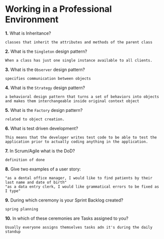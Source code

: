 # Working in a Professional Environment

**1.** What is Inheritance?
<!-- enter you answer in the space below -->
```
classes that inherit the attributes and methods of the parent class
```
**2.** What is the `Singleton` design pattern?
<!-- enter you answer in the space below -->
```
When a class has just one single instance available to all clients.
```
**3.** What is the `Observer` design pattern?
<!-- enter you answer in the space below -->
```
specifies communication between objects
```
**4.** What is the `Strategy` design pattern?
<!-- enter you answer in the space below -->
```
a behavioral design pattern that turns a set of behaviors into objects and makes them interchangeable inside original context object
```
**5.** What is the `Factory` design pattern?
<!-- enter you answer in the space below -->
```
related to object creation.
```
**6.** What is test driven development?
<!-- enter you answer in the space below -->
```
This means that the developer writes test code to be able to test the application prior to actually coding anything in the application.
```
**7.** In Scrum/Agile what is the DoD?
<!-- enter you answer in the space below -->
```
definition of done
```
**8.** Give two examples of a user story:
<!-- enter you answer in the space below -->
```
"as a dental office manager, I would like to find patients by their last name and date of birth"
"as a data entry clerk, I would like grammatical errors to be fixed as I type"
```
**9.** During which ceremony is your Sprint Backlog created?
<!-- enter you answer in the space below -->
```
spring planning
```
**10.** In which of these ceremonies are Tasks assigned to you?
<!-- enter you answer in the space below -->
```
Usually everyone assigns themselves tasks adn it's during the daily standup
```